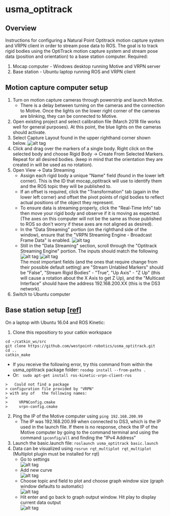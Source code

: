 # usma_optitrack
## Overview
Instructions for configuring a Natural Point Optitrack motion capture system and VRPN client in order to stream pose data to ROS.
The goal is to track rigid bodies using the OptiTrack motion capture system and stream pose data (position and orientation) to a base station computer.
Required:
1. Mocap computer - Windows desktop running Motive and VRPN server
2. Base station - Ubuntu laptop running ROS and VRPN client

## Motion capture computer setup
1. Turn on motion capture cameras through powerstrip and launch Motive. 
   - There is a delay between turning on the cameras and the connection to Motive. Once the lights on the lower right corner of the cameras are blinking, they can be connected to Motive.
2. Open existing project and select calibration file (March 2018 file works well for general purposes). At this point, the blue lights on the cameras should activate.
3. Select Capture Layout found in the upper righthand corner shown below. ![alt tag](Pictures/Capture.png)
4. Click and drag over the markers of a single body. Right click on the selected body and choose Rigid Body -> Create From Selected Markers. Repeat for all desired bodies. (keep in mind that the orientation they are created in will be used as no rotation).
5. Open View -> Data Streaming
   - Assign each rigid body a unique "Name" field (found in the lower left corner). This is the ID that mocap\_optitrack will use to identify them and the ROS topic they will be published to.
   - If an offset is required, click the "Transformation" tab (again in the lower left corner) and offset the pivot points of rigid bodies to reflect actual positions of the object they represent.
   - To ensure data is streaming properly, click the "Real-Time Info" tab then move your rigid body and observe if it is moving as expected. (The axes on this computer will not be the same as those published to ROS so don't worry if these axes are not aligned as desired).
   - In the "Data Streaming" portion (on the righthand side of the window), ensure that the "VRPN Streaming Engine - Broadcast Frame Data" is enabled. ![alt tag](Pictures/DataStream.png) 
   - Still in the "Data Streaming" section, scroll through the "Optitrack Streaming Engine" portion. The inputs should match the following  
   ![alt tag](Pictures/DataStreamcropped.png) ![alt tag](Pictures/BroadcastVRPN.png)  
   The most important fields (and the ones that require change from their possible default setting) are "Stream Unlabled Markers" should be "False", "Stream Rigid Bodies" - "True", "Up Axis" - "Z Up" (this will cause a rotation about the X Axis to get Z Up), and the "Multicast Interface" should have the address 192.168.200.XX (this is the DS3 network).
6. Switch to Ubuntu computer

## Base station setup [[ref]](http://wiki.ros.org/vrpn_client_ros)
On a laptop with Ubuntu 16.04 and ROS Kinetic:  
1. Clone this repositiory to your catkin workspace
``` 
cd ~/catkin_ws/src
git clone https://github.com/westpoint-robotics/usma_optitrack.git
cd ..
catkin_make
```
   - If you receive the following error, try this command from within the usma_optitrack package folder: 
      `rosdep install --from-paths . `
   - Or:
      ` sudo apt-get install ros-kinetic-vrpn-client-ros`
```
>   Could not find a package
> configuration file provided by "VRPN"
> with any of   the following names:
>
>     VRPNConfig.cmake
>     vrpn-config.cmake
```
2. Ping the IP of the Motive computer using `ping 192.168.200.99`  
   - The IP was 192.168.200.99 when connected to DS3, which is the IP used in the launch file. If there is no response, check the IP of the Motive computer by going to the command terminal and using the command `ipconfig/all` and finding the "IPv4 Address"
3. Launch the basic.launch file: `roslaunch usma_optitrack basic.launch`
4. Data can be visualized using `rosrun rqt_multiplot rqt_multiplot` (Multiplot plugin must be installed for rqt)
   - Go to settings  
   ![alt tag](Pictures/Multiplot1.png)
   - Add new curve  
   ![alt tag](Pictures/Multiplot2.png)
   - Choose topic and field to plot and choose graph window size (graph window defaults to automatic)  
   ![alt tag](Pictures/Multiplot3.png)
   - Hit enter and go back to graph output window. Hit play to display current data output  
   ![alt tag](Pictures/Multiplot4.png)
